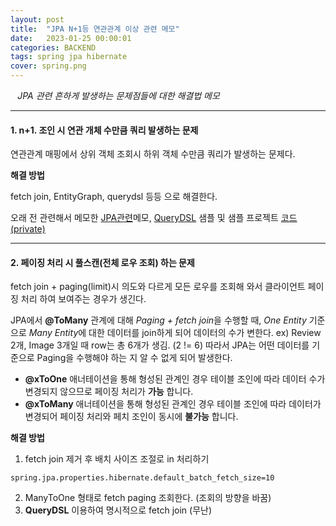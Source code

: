 ```yaml
---
layout: post
title:  "JPA N+1등 연관관계 이상 관련 메모"
date:   2023-01-25 00:00:01
categories: BACKEND
tags: spring jpa hibernate
cover: spring.png
---
```



<i class="fa-regular fa-circle-check" style="margin-right:0.7rem"></i>*JPA 관련 흔하게 발생하는 문제점들에 대한 해결법 메모*

---


#### 1. n+1. 조인 시 연관 개체 수만큼 쿼리 발생하는 문제

연관관계 매핑에서 상위 객체 조회시 하위 객체 수만큼 쿼리가 발생하는 문제다.

**해결 방법**

fetch join, EntityGraph, querydsl 등등 으로 해결한다.

오래 전 관련해서 메모한 [JPA관련][oldcode]메모, [QueryDSL][querydsl] 샘플 및 샘플 프로젝트 [코드(private)][homework]

---

#### 2. 페이징 처리 시 풀스캔(전체 로우 조회) 하는 문제

fetch join + paging(limit)시 의도와 다르게 모든 로우를 조회해 와서 클라이언트 페이징 처리 하여 보여주는 경우가 생긴다.

JPA에서 **@ToMany** 관계에 대해 *Paging + fetch join*을 수행할 때, *One Entity* 기준으로 *Many Entity*에 대한 데이터를 join하게 되어 데이터의 수가 변한다.
ex) Review 2개, Image 3개일 때 row는 총 6개가 생김. (2 != 6) 따라서 JPA는 <span class="text-info">어떤 데이터를 기준으로 Paging을 수행해야 하는 지 알 수 없게 되어 발생</span>한다.

- **@xToOne** 애너테이션을 통해 형성된 관계인 경우 테이블 조인에 따라 데이터 수가 변경되지 않으므로 페이징 처리가 <span class="text-success">**가능**</span> 합니다.
- **@xToMany** 애너테이션을 통해 형성된 관계인 경우 테이블 조인에 따라 데이터가 변경되어 페이징 처리와 페치 조인이 동시에 <span class="text-danger">**불가능**</span> 합니다.

**해결 방법**

1. fetch join 제거 후 배치 사이즈 조절로 in 처리하기
```
spring.jpa.properties.hibernate.default_batch_fetch_size=10
```
2. ManyToOne 형태로 fetch paging 조회한다. (조회의 방향을 바꿈)
3. **QueryDSL** 이용하여 명시적으로 fetch join (무난)

[oldcode]: https://github.com/seolminsu90/spring-data-jpa
[querydsl]: https://github.com/seolminsu90/spring-jpa-querydsl
[homework]: https://github.com/seolminsu90/kakaopay